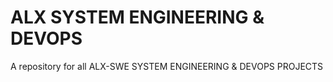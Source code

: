 # ALX SYSTEM ENGINEERING & DEVOPS

A repository for all ALX-SWE SYSTEM ENGINEERING & DEVOPS PROJECTS
